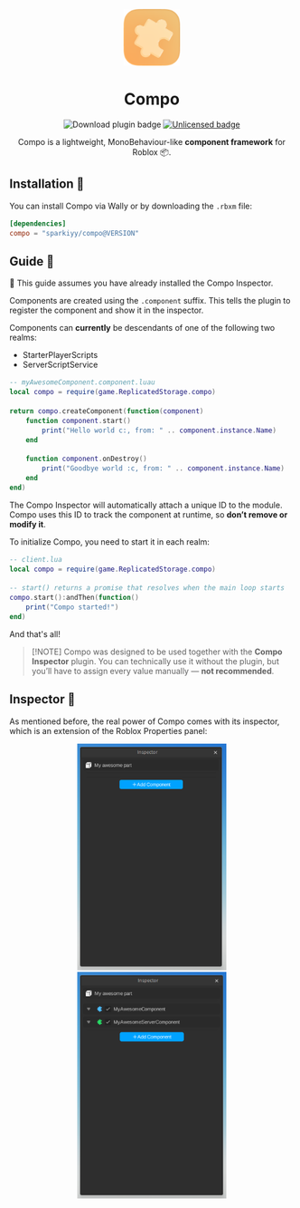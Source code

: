 <div>
  <p align="center">
    <img src="assets/asphalt/icons/toolbarIcon.png" height="100" width="100">
  </p>
  <h1 align="center">Compo</h1>
  <p align="center">
    <img alt="Download plugin badge" src="https://img.shields.io/badge/Download-plugin-yellow"/> 
    <a href="UNLICENSE.md">
      <img alt="Unlicensed badge" src="https://img.shields.io/badge/License-The%20Unlicense-pink"/>
    </a>
  </p>
  <p align="center">
    Compo is a lightweight, MonoBehaviour-like <b>component framework</b> for Roblox 📦.
  </p>
</div>

## Installation 🦭

You can install Compo via Wally or by downloading the `.rbxm` file:

```toml
[dependencies]
compo = "sparkiyy/compo@VERSION"
````

## Guide 🐆

🚧 This guide assumes you have already installed the Compo Inspector.

Components are created using the `.component` suffix. This tells the plugin to register the component and show it in the inspector.

Components can **currently** be descendants of one of the following two realms:

* StarterPlayerScripts
* ServerScriptService

```lua
-- myAwesomeComponent.component.luau
local compo = require(game.ReplicatedStorage.compo)

return compo.createComponent(function(component)
    function component.start()
        print("Hello world c:, from: " .. component.instance.Name)   
    end

    function component.onDestroy()
        print("Goodbye world :c, from: " .. component.instance.Name) 
    end
end)
```

The Compo Inspector will automatically attach a unique ID to the module. Compo uses this ID to track the component at runtime, so **don’t remove or modify it**.

To initialize Compo, you need to start it in each realm:

```lua
-- client.lua
local compo = require(game.ReplicatedStorage.compo)

-- start() returns a promise that resolves when the main loop starts
compo.start():andThen(function()
    print("Compo started!")
end)
```

And that's all!

> \[!NOTE]
> Compo was designed to be used together with the **Compo Inspector** plugin.
> You can technically use it without the plugin, but you’ll have to assign every value manually — **not recommended**.

## Inspector 🐙

As mentioned before, the real power of Compo comes with its inspector, which is an extension of the Roblox Properties panel:

<p align="center">
  <img alt="Compo Inspector interface, showing an instance with 0 components" src="assets/compoInspectorMainWindow.png" height="400"/> 
  <img alt="Compo Inspector interface, showing an instance with 0 components" src="assets/compoInspectorMainWindow2.png" height="400"/> 
</p>
